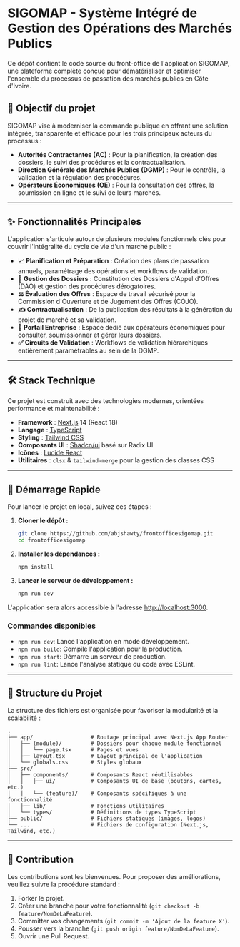 # SIGOMAP - Système Intégré de Gestion des Opérations des Marchés Publics

Ce dépôt contient le code source du front-office de l'application SIGOMAP, une plateforme complète conçue pour dématérialiser et optimiser l'ensemble du processus de passation des marchés publics en Côte d'Ivoire.

## 🎯 Objectif du projet

SIGOMAP vise à moderniser la commande publique en offrant une solution intégrée, transparente et efficace pour les trois principaux acteurs du processus :

-   **Autorités Contractantes (AC)** : Pour la planification, la création des dossiers, le suivi des procédures et la contractualisation.
-   **Direction Générale des Marchés Publics (DGMP)** : Pour le contrôle, la validation et la régulation des procédures.
-   **Opérateurs Économiques (OE)** : Pour la consultation des offres, la soumission en ligne et le suivi de leurs marchés.

---

## ✨ Fonctionnalités Principales

L'application s'articule autour de plusieurs modules fonctionnels clés pour couvrir l'intégralité du cycle de vie d'un marché public :

-   **📈 Planification et Préparation** : Création des plans de passation annuels, paramétrage des opérations et workflows de validation.
-   **📑 Gestion des Dossiers** : Constitution des Dossiers d'Appel d'Offres (DAO) et gestion des procédures dérogatoires.
-   **⚖️ Évaluation des Offres** : Espace de travail sécurisé pour la Commission d'Ouverture et de Jugement des Offres (COJO).
-   **✍️ Contractualisation** : De la publication des résultats à la génération du projet de marché et sa validation.
-   **🚀 Portail Entreprise** : Espace dédié aux opérateurs économiques pour consulter, soumissionner et gérer leurs dossiers.
-   **✅ Circuits de Validation** : Workflows de validation hiérarchiques entièrement paramétrables au sein de la DGMP.

---

## 🛠️ Stack Technique

Ce projet est construit avec des technologies modernes, orientées performance et maintenabilité :

-   **Framework** : [Next.js](https://nextjs.org/) 14 (React 18)
-   **Langage** : [TypeScript](https://www.typescriptlang.org/)
-   **Styling** : [Tailwind CSS](https://tailwindcss.com/)
-   **Composants UI** : [Shadcn/ui](https://ui.shadcn.com/) basé sur Radix UI
-   **Icônes** : [Lucide React](https://lucide.dev/)
-   **Utilitaires** : `clsx` & `tailwind-merge` pour la gestion des classes CSS

---

## 🚀 Démarrage Rapide

Pour lancer le projet en local, suivez ces étapes :

1.  **Cloner le dépôt :**
    ```bash
    git clone https://github.com/abjshawty/frontofficesigomap.git
    cd frontofficesigomap
    ```

2.  **Installer les dépendances :**
    ```bash
    npm install
    ```

3.  **Lancer le serveur de développement :**
    ```bash
    npm run dev
    ```

L'application sera alors accessible à l'adresse [http://localhost:3000](http://localhost:3000).

### Commandes disponibles

-   `npm run dev`: Lance l'application en mode développement.
-   `npm run build`: Compile l'application pour la production.
-   `npm run start`: Démarre un serveur de production.
-   `npm run lint`: Lance l'analyse statique du code avec ESLint.

---

## 📁 Structure du Projet

La structure des fichiers est organisée pour favoriser la modularité et la scalabilité :

```
.
├── app/                  # Routage principal avec Next.js App Router
│   ├── (module)/         # Dossiers pour chaque module fonctionnel
│   │   └── page.tsx      # Pages et vues
│   ├── layout.tsx        # Layout principal de l'application
│   └── globals.css       # Styles globaux
├── src/
│   ├── components/       # Composants React réutilisables
│   │   ├── ui/           # Composants UI de base (boutons, cartes, etc.)
│   │   └── (feature)/    # Composants spécifiques à une fonctionnalité
│   ├── lib/              # Fonctions utilitaires
│   └── types/            # Définitions de types TypeScript
├── public/               # Fichiers statiques (images, logos)
└── ...                   # Fichiers de configuration (Next.js, Tailwind, etc.)
```

---

## 🤝 Contribution

Les contributions sont les bienvenues. Pour proposer des améliorations, veuillez suivre la procédure standard :

1.  Forker le projet.
2.  Créer une branche pour votre fonctionnalité (`git checkout -b feature/NomDeLaFeature`).
3.  Committer vos changements (`git commit -m 'Ajout de la feature X'`).
4.  Pousser vers la branche (`git push origin feature/NomDeLaFeature`).
5.  Ouvrir une Pull Request.
